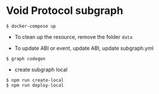 # Void Protocol subgraph

```
$ docker-compose up

```

- To clean up the resource, remove the folder `data`

- To update ABI or event, update ABI, update subgraph.yml

```
$ graph codegen
```

- create subgraph local

```
$ npm run create-local
$ npm run deploy-local
```
